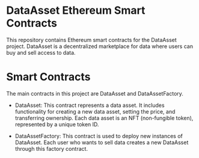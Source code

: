# DataAsset Ethereum Smart Contracts
This repository contains Ethereum smart contracts for the DataAsset project. DataAsset is a decentralized marketplace for data where users can buy and sell access to data.

# Smart Contracts
The main contracts in this project are DataAsset and DataAssetFactory.

* DataAsset: This contract represents a data asset. It includes functionality for creating a new data asset, setting the price, and transferring ownership. Each data asset is an NFT (non-fungible token), represented by a unique token ID.

* DataAssetFactory: This contract is used to deploy new instances of DataAsset. Each user who wants to sell data creates a new DataAsset through this factory contract.
